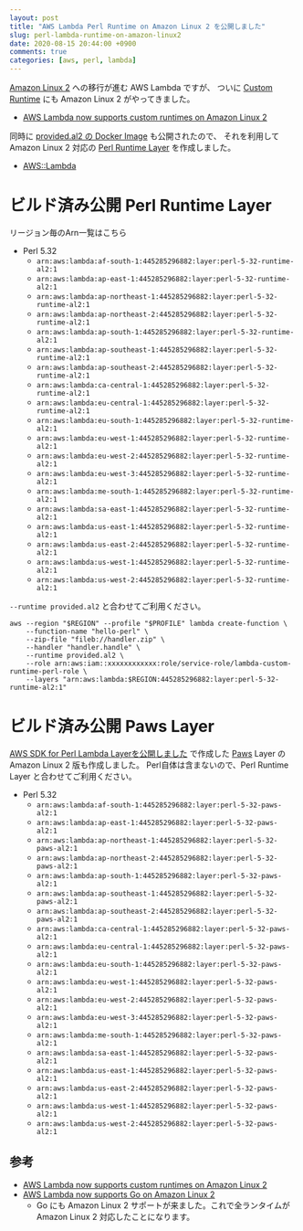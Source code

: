 ```yaml
---
layout: post
title: "AWS Lambda Perl Runtime on Amazon Linux 2 を公開しました"
slug: perl-lambda-runtime-on-amazon-linux2
date: 2020-08-15 20:44:00 +0900
comments: true
categories: [aws, perl, lambda]
---
```


[Amazon Linux 2](https://aws.amazon.com/amazon-linux-2/) への移行が進む AWS Lambda ですが、
ついに [Custom Runtime](https://docs.aws.amazon.com/lambda/latest/dg/lambda-runtimes.html) にも Amazon Linux 2 がやってきました。

- [AWS Lambda now supports custom runtimes on Amazon Linux 2](https://aws.amazon.com/about-aws/whats-new/2020/08/aws-lambda-supports-custom-runtimes-amazon-linux-2/)

同時に [provided.al2 の Docker Image](https://github.com/lambci/docker-lambda/commit/8a91a64714c10c11e1b0f0fdd5a5afa365fb9ea0) も公開されたので、
それを利用して Amazon Linux 2 対応の [Perl Runtime Layer](https://shogo82148.github.io/blog/2018/12/16/run-cgi-in-aws-lambda/) を作成しました。

- [AWS::Lambda](https://github.com/shogo82148/p5-aws-lambda)


# ビルド済み公開 Perl Runtime Layer

リージョン毎のArn一覧はこちら

- Perl 5.32
    - `arn:aws:lambda:af-south-1:445285296882:layer:perl-5-32-runtime-al2:1`
    - `arn:aws:lambda:ap-east-1:445285296882:layer:perl-5-32-runtime-al2:1`
    - `arn:aws:lambda:ap-northeast-1:445285296882:layer:perl-5-32-runtime-al2:1`
    - `arn:aws:lambda:ap-northeast-2:445285296882:layer:perl-5-32-runtime-al2:1`
    - `arn:aws:lambda:ap-south-1:445285296882:layer:perl-5-32-runtime-al2:1`
    - `arn:aws:lambda:ap-southeast-1:445285296882:layer:perl-5-32-runtime-al2:1`
    - `arn:aws:lambda:ap-southeast-2:445285296882:layer:perl-5-32-runtime-al2:1`
    - `arn:aws:lambda:ca-central-1:445285296882:layer:perl-5-32-runtime-al2:1`
    - `arn:aws:lambda:eu-central-1:445285296882:layer:perl-5-32-runtime-al2:1`
    - `arn:aws:lambda:eu-south-1:445285296882:layer:perl-5-32-runtime-al2:1`
    - `arn:aws:lambda:eu-west-1:445285296882:layer:perl-5-32-runtime-al2:1`
    - `arn:aws:lambda:eu-west-2:445285296882:layer:perl-5-32-runtime-al2:1`
    - `arn:aws:lambda:eu-west-3:445285296882:layer:perl-5-32-runtime-al2:1`
    - `arn:aws:lambda:me-south-1:445285296882:layer:perl-5-32-runtime-al2:1`
    - `arn:aws:lambda:sa-east-1:445285296882:layer:perl-5-32-runtime-al2:1`
    - `arn:aws:lambda:us-east-1:445285296882:layer:perl-5-32-runtime-al2:1`
    - `arn:aws:lambda:us-east-2:445285296882:layer:perl-5-32-runtime-al2:1`
    - `arn:aws:lambda:us-west-1:445285296882:layer:perl-5-32-runtime-al2:1`
    - `arn:aws:lambda:us-west-2:445285296882:layer:perl-5-32-runtime-al2:1`

`--runtime provided.al2` と合わせてご利用ください。

    aws --region "$REGION" --profile "$PROFILE" lambda create-function \
        --function-name "hello-perl" \
        --zip-file "fileb://handler.zip" \
        --handler "handler.handle" \
        --runtime provided.al2 \
        --role arn:aws:iam::xxxxxxxxxxxx:role/service-role/lambda-custom-runtime-perl-role \
        --layers "arn:aws:lambda:$REGION:445285296882:layer:perl-5-32-runtime-al2:1"

# ビルド済み公開 Paws Layer

[AWS SDK for Perl Lambda Layerを公開しました](https://shogo82148.github.io/blog/2019/07/16/aws-lambda-paws-layer/) で作成した [Paws](https://metacpan.org/pod/Paws) Layer の
Amazon Linux 2 版も作成しました。
Perl自体は含まないので、Perl Runtime Layer と合わせてご利用ください。

- Perl 5.32
    - `arn:aws:lambda:af-south-1:445285296882:layer:perl-5-32-paws-al2:1`
    - `arn:aws:lambda:ap-east-1:445285296882:layer:perl-5-32-paws-al2:1`
    - `arn:aws:lambda:ap-northeast-1:445285296882:layer:perl-5-32-paws-al2:1`
    - `arn:aws:lambda:ap-northeast-2:445285296882:layer:perl-5-32-paws-al2:1`
    - `arn:aws:lambda:ap-south-1:445285296882:layer:perl-5-32-paws-al2:1`
    - `arn:aws:lambda:ap-southeast-1:445285296882:layer:perl-5-32-paws-al2:1`
    - `arn:aws:lambda:ap-southeast-2:445285296882:layer:perl-5-32-paws-al2:1`
    - `arn:aws:lambda:ca-central-1:445285296882:layer:perl-5-32-paws-al2:1`
    - `arn:aws:lambda:eu-central-1:445285296882:layer:perl-5-32-paws-al2:1`
    - `arn:aws:lambda:eu-south-1:445285296882:layer:perl-5-32-paws-al2:1`
    - `arn:aws:lambda:eu-west-1:445285296882:layer:perl-5-32-paws-al2:1`
    - `arn:aws:lambda:eu-west-2:445285296882:layer:perl-5-32-paws-al2:1`
    - `arn:aws:lambda:eu-west-3:445285296882:layer:perl-5-32-paws-al2:1`
    - `arn:aws:lambda:me-south-1:445285296882:layer:perl-5-32-paws-al2:1`
    - `arn:aws:lambda:sa-east-1:445285296882:layer:perl-5-32-paws-al2:1`
    - `arn:aws:lambda:us-east-1:445285296882:layer:perl-5-32-paws-al2:1`
    - `arn:aws:lambda:us-east-2:445285296882:layer:perl-5-32-paws-al2:1`
    - `arn:aws:lambda:us-west-1:445285296882:layer:perl-5-32-paws-al2:1`
    - `arn:aws:lambda:us-west-2:445285296882:layer:perl-5-32-paws-al2:1`


## 参考

- [AWS Lambda now supports custom runtimes on Amazon Linux 2](https://aws.amazon.com/about-aws/whats-new/2020/08/aws-lambda-supports-custom-runtimes-amazon-linux-2/)
- [AWS Lambda now supports Go on Amazon Linux 2](https://aws.amazon.com/about-aws/whats-new/2020/08/aws-lambda-supports-go-amazon-linux-2/)
    - Go にも Amazon Linux 2 サポートが来ました。これで全ランタイムが Amazon Linux 2 対応したことになります。
